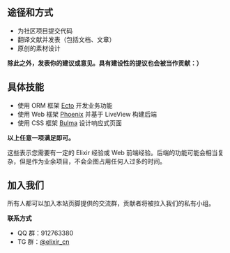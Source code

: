 ## 途径和方式

- 为社区项目提交代码
- 翻译文献并发表（包括文档、文章）
- 原创的素材设计

__除此之外，发表你的建议或意见。具有建设性的提议也会被当作贡献：）__

## 具体技能

- 使用 ORM 框架 [Ecto](https://github.com/elixir-ecto/ecto) 开发业务功能
- 使用 Web 框架 [Phoenix](https://phoenixframework.org/) 并基于 LiveView 构建后端
- 使用 CSS 框架 [Bulma](https://bulma.io) 设计响应式页面

__以上任意一项满足即可。__

这些表示您需要有一定的 Elixir 经验或 Web 前端经验。后端的功能可能会相当复杂，但是作为业余项目，不会企图占用任何人过多的时间。

## 加入我们

所有人都可以加入本站页脚提供的交流群，贡献者将被拉入我们的私有小组。

__联系方式__

- QQ 群：912763380
- TG 群：[@elixir_cn](https://t.me/elixir_cn)

